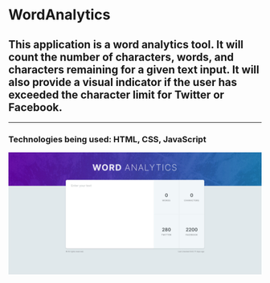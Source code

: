 # WordAnalytics

## This application is a word analytics tool. It will count the number of characters, words, and characters remaining for a given text input. It will also provide a visual indicator if the user has exceeded the character limit for Twitter or Facebook.
---
### Technologies being used: HTML, CSS, JavaScript

![Model](intro.jpg)